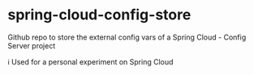 # spring-cloud-config-store
 Github repo to store the external config vars of a Spring Cloud - Config Server project
 
 ℹ️ Used for a personal experiment on Spring Cloud 
